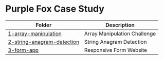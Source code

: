 # Purple Fox Case Study
| **Folder**                       | **Description**               |
|-----------------------------------|-------------------------------|
| [1-array-manipulation](1-array-manipulation/) | Array Manipulation Challenge |
| [2-string-anagram-detection](2-string-anagram-detection/) | String Anagram Detection      |
| [3-form-app](3-form-app/)         | Responsive Form Website        |
